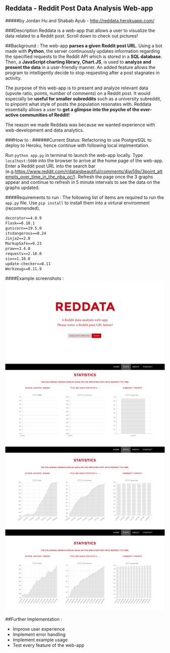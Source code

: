 ## Reddata - Reddit Post Data Analysis Web-app
#####by Jordan Hu and Shabab Ayub - http://reddata.herokuapp.com/

###Description
Reddata is a web-app that allows a user to visualize the data related to a Reddit post. Scroll down to check out pictures!

##Background :
The web-app **parses a given Reddit post URL**. Using a bot made with **Python**, the server continuously updates information regarding the specified requests to the Reddit API which is stored in a **SQL database**. Then, a **JavaScript charting library, Chart.JS**, is used to **analyze and present the data** in a user-friendly manner. An added feature allows the program to intelligently decide to stop requesting after a post stagnates in activity. 

The purpose of this web-app is to present and analyze relevant data (upvote ratio, points, number of comments) on a Reddit post.  It would especially be **useful for smaller subreddits** such as a university subreddit, to pinpoint what style of posts the population resonates with. Reddata essentially allows a user to **get a glimpse into the psyche of the ever-active communities of Reddit!**

The reason we made Reddata was because we wanted experience with web-development and data analytics. 

###How to :
######Current Status: Refactoring to use PostgreSQL to deploy to Heroku, hence continue with following local implmentation.

Run ```python app.py``` in terminal to launch the web-app locally. Type ```localhost:5000``` into the browser to arrive at the home page of the web-app. Enter a Reddit post URL into the search bar (e.g.https://www.reddit.com/r/dataisbeautiful/comments/4iw59p/3point_attempts_over_time_in_the_nba_oc/). Refresh the page once the 3 graphs appear and continue to refresh in 5 minute intervals to see the data on the graphs updated. 

####Requirements to run :
The following list of items are required to run the ```app.py``` file. Use ```pip install``` to install them into a virtural environment (recommended). 

```
decorator==4.0.9
Flask==0.10.1
gunicorn==19.5.0
itsdangerous==0.24
Jinja2==2.8
MarkupSafe==0.23
praw==3.4.0
requests==2.10.0
six==1.10.0
update-checker==0.11
Werkzeug==0.11.9
```
####Example screenshots :
![alt tag](https://github.com/Gourdam/reddit-post-data-analysis/blob/master/pictures/reddata-index.png)
![alt tag](https://github.com/Gourdam/reddit-post-data-analysis/blob/master/pictures/reddata-stats.png)
![alt tag](https://github.com/Gourdam/reddit-post-data-analysis/blob/master/pictures/reddata-stats-updated.png)
![alt tag](https://github.com/Gourdam/reddit-post-data-analysis/blob/master/pictures/reddata-stats-updated2.png)

##Further Implementation : 
- Improve user experience
- Implement error handling
- Implement example usage
- Test every feature of the web-app
